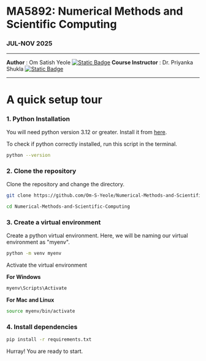 # MA5892: Numerical Methods and Scientific Computing
### JUL-NOV 2025

---
**Author** : Om Satish Yeole   [![Static Badge](https://img.shields.io/badge/Linkedin-blue)](https://www.linkedin.com/in/om-yeole)
**Course Instructor** : Dr. Priyanka Shukla   [![Static Badge](https://img.shields.io/badge/Website-blue)](https://math.iitm.ac.in/innerfaculty.php?fname=Priyanka%20Shukla)

---

# A quick setup tour

### 1. Python Installation
You will need python version 3.12 or greater. Install it from [here](https://www.python.org/).

To check if python correctly installed, run this script in the terminal.
```bash
python --version
```

### 2. Clone the repository

Clone the repository and change the directory.

```bash
git clone https://github.com/Om-S-Yeole/Numerical-Methods-and-Scientific-Computing.git
```
```bash
cd Numerical-Methods-and-Scientific-Computing
```

### 3. Create a virtual environment

Create a python virtual environment. Here, we will be naming our virtual environment as "myenv".

```bash
python -m venv myenv
```

Activate the virtual environment

**For Windows**
```bash
myenv\Scripts\Activate
```
**For Mac and Linux**
```bash
source myenv/bin/activate
```

### 4. Install dependencies
```bash
pip install -r requirements.txt
```

Hurray! You are ready to start.